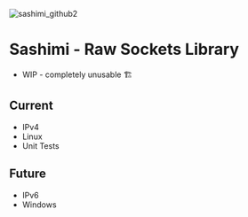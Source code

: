 ![sashimi_github2](https://user-images.githubusercontent.com/7789866/113232349-f7696400-926a-11eb-9343-fc3f6bdef0bf.png)


# Sashimi - Raw Sockets Library
* WIP - completely unusable 🏗️
## Current
* IPv4
* Linux
* Unit Tests
## Future
* IPv6
* Windows

